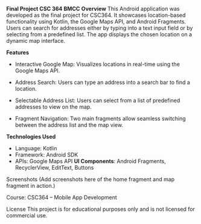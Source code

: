 **Final Project CSC 364 BMCC**
**Overview**
This Android application was developed as the final project for CSC364. 
It showcases location-based functionality using Kotlin, the Google Maps API, and Android Fragments. 
Users can search for addresses either by typing into a text input field or by selecting from a predefined list. 
The app displays the chosen location on a dynamic map interface.

**Features**
- Interactive Google Map: Visualizes locations in real-time using the Google Maps API.

- Address Search: Users can type an address into a search bar to find a location.

- Selectable Address List: Users can select from a list of predefined addresses to view on the map.

- Fragment Navigation: Two main fragments allow seamless switching between the address list and the map view.

**Technologies Used**
- Language: Kotlin
- Framework: Android SDK
- APIs: Google Maps API
**UI Components**: Android Fragments, RecyclerView, EditText, Buttons

Screenshots
(Add screenshots here of the home fragment and map fragment in action.)

Course: CSC364 – Mobile App Development

License
This project is for educational purposes only and is not licensed for commercial use. 